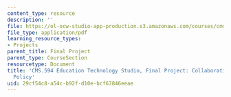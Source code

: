 ```yaml
---
content_type: resource
description: ''
file: https://ol-ocw-studio-app-production.s3.amazonaws.com/courses/cms-594-education-technology-studio-spring-2019/29cf54c8a54cb92fd10ebcf67846eeae_MITCMS_594S19_final_textbook.pdf
file_type: application/pdf
learning_resource_types:
- Projects
parent_title: Final Project
parent_type: CourseSection
resourcetype: Document
title: 'CMS.594 Education Technology Studio, Final Project: Collaborative Textbook
  Policy'
uid: 29cf54c8-a54c-b92f-d10e-bcf67846eeae
---
```

